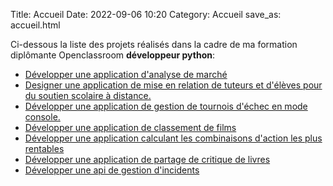Title: Accueil
Date: 2022-09-06 10:20
Category: Accueil
save_as: accueil.html

Ci-dessous la liste des projets réalisés dans la cadre de ma formation diplômante Openclassroom **développeur python**: 

- [Développer une application d'analyse de marché]({filename}developper-une-application-d-analyse-de-marche.md)
- [Designer une application de mise en relation de tuteurs et d'élèves pour du soutien scolaire à distance. ]({filename}designer-une-application-de-mise-en-relation-de-tuteurs-et-d-eleves-pour-du-soutien-scolaire.md)
- [Développer une application de gestion de tournois d'échec en mode console. ]({filename}developper-une-application-gerant-des-tournois-d-echecs.md)
- [Développer une application de classement de films ]({filename}developper-une-application-de-classement-de-films.md)
- [Développer une application calculant les combinaisons d'action les plus rentables]({filename}developper-une-application-calculant-les-combinaisons-d-actions-les-plus-rentables.md)
- [Développer une application de partage de critique de livres]({filename}developper-une-application-de-partage-de-critiques-de-livres.md)
- [Développer une api de gestion d'incidents]({filename}developper-une-api-de-gestion-d-incidents.md)